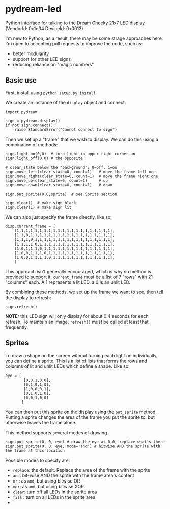 pydream-led
===========

Python interface for talking to the Dream Cheeky 21x7 LED display (VendorId: 0x1d34 DeviceId: 0x0013)

I'm new to Python; as a result, there may be some strage approaches here. I'm
open to accepting pull requests to improve the code, such as:

* better modularity
* support for other LED signs
* reducing reliance on "magic numbers"

Basic use
---------

First, install using `python setup.py install`

We create an instance of the `display` object and connect:

	import pydream

	sign = pydream.display()
	if not sign.connect():
		raise StandardError("Cannot connect to sign")

Then we set up a "frame" that we wish to display. We can do this using a combination of methods:

	sign.light_on(0,0)  # turn light in upper-right corner on
	sign.light_off(0,0) # the opposite
	
	# clear_state below the "background"; 0=off, 1=on
	sign.move_left(clear_state=0, count=1)   # move the frame left one
	sign.move_right(clear_state=0, count=1)  # move the frame right one
	sign.move_up(clear_state=0, count=1)     # up
	sign.move_down(clear_state=0, count=1)   # down

	sign.put_sprite(0,0,sprite)  # see Sprite section

	sign.clear()  # make sign black
	sign.clear(1) # make sign lit

We can also just specify the frame directly, like so:
	
	disp.current_frame = [
		[1,1,1,1,1,1,1,1,1,1,1,1,1,1,1,1,1,1,1,1,1],
		[1,1,0,1,1,1,1,1,1,1,1,1,1,1,1,1,1,1,1,1,1],
		[1,1,1,0,1,1,1,1,1,1,1,1,1,1,1,1,1,1,1,1,1],
		[1,1,1,1,0,1,1,1,1,1,1,1,1,1,1,1,1,1,1,1,1],
		[1,0,1,1,1,0,1,1,1,1,1,1,1,1,1,1,1,1,1,1,1],
		[1,0,0,1,1,1,0,1,1,1,1,1,1,1,1,1,1,1,1,1,1],
		[1,0,0,1,1,1,1,0,1,1,1,1,1,1,1,1,1,1,1,1,1],
		]

This approach isn't generally encouraged, which is why no method is provided
to support it. `current_frame` must be a list of 7 "rows" with 21 "columns"
each. A 1 represents a lit LED, a 0 is an unlit LED.

By combining these methods, we set up the frame we want to see, then tell the
display to refresh:

	sign.refresh()

**NOTE:** this LED sign will only display for about 0.4 seconds for each 
refresh. To maintain an image, `refresh()` must be called at least that 
frequently.

Sprites
-------

To draw a shape on the screen without turning each light on individually,
you can define a sprite. This is a list of lists that forms the rows and
columns of lit and unlit LEDs which define a shape. Like so:

	eye = [
	    	[0,0,1,0,0],
		    [0,1,0,1,0],
		    [1,0,0,0,1],
		    [0,1,0,1,0],
		    [0,0,1,0,0]
		   ]

You can then put this sprite on the display using the `put_sprite` method.
Putting a sprite changes the area of the frame you put the sprite to, but
otherwise leaves the frame alone.

This method supports several modes of drawing.

	sign.put_sprite(0, 0, eye) # draw the eye at 0,0; replace what's there
	sign.put_sprite(0, 0, eye, mode='and') # bitwise AND the sprite with the frame at this location

Possible modes to specify are:

- `replace`: the default. Replace the area of the frame with the sprite
- `and`: bit-wise AND the sprite with the frame area's content
- `or` : as `and`, but using bitwise OR
- `xor`: as `and`, but using bitwise XOR
- `clear`: turn off all LEDs in the sprite area
- `fill` : turn on all LEDs in the sprite area
- `
